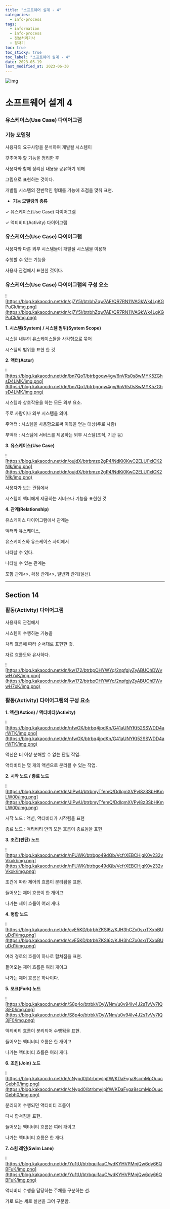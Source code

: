 ```yaml
---
title: "소프트웨어 설계 - 4"
categories:
  - info-process
tags:
  - information
  - info-process
  - 정보처리기사
  - 정처기
toc: true
toc_sticky: true
toc_label: "소프트웨어 설계 - 4"
date: 2023-05-19
last_modified_at: 2023-06-30
---
```


![img](/images/cert4.jpg)

# 소프트웨어 설계 4

### **유스케이스(Use Case) 다이어그램**

### **기능 모델링**

사용자의 요구사항을 분석하여 개발될 시스템이

갖추어야 할 기능을 정리한 후

사용자와 함께 정리된 내용을 공유하기 위해

그림으로 표현하는 것이다.

개발될 시스템의 전반적인 형태를 기능에 초점을 맞춰 표현.

- **기능 모델링의 종류**

✓ 유스케이스(Use Case) 다이어그램

✓ 액티비티(Activity) 다이어그램

### **유스케이스(Use Case) 다이어그램**

사용자와 다른 외부 시스템들이 개발될 시스템을 이용해

수행할 수 있는 기능을

사용자 관점에서 표현한 것이다.

### **유스케이스(Use Case) 다이어그램의 구성 요소**

![https://blog.kakaocdn.net/dn/cj7Y5l/btrbhZqw7AE/QR7RN11VAGkWk4LgKGPuCk/img.png](https://blog.kakaocdn.net/dn/cj7Y5l/btrbhZqw7AE/QR7RN11VAGkWk4LgKGPuCk/img.png)

**1. 시스템(System) / 시스템 범위(System Scope)**

시스템 내부의 유스케이스들을 사각형으로 묶어

시스템의 범위를 표현 한 것

**2. 액터(Actor)**

![https://blog.kakaocdn.net/dn/bn7QoT/btrbgoqw4gv/6nVRs0s8wMYK5ZGhsD4LMK/img.png](https://blog.kakaocdn.net/dn/bn7QoT/btrbgoqw4gv/6nVRs0s8wMYK5ZGhsD4LMK/img.png)

시스템과 상호작용을 하는 모든 외부 요소.

주로 사람이나 외부 시스템을 의미.

주액터 : 시스템을 사용함으로써 이득을 얻는 대상(주로 사람)

부액터 : 시스템에 서비스를 제공하는 외부 시스템(조직, 기관 등)

**3. 유스케이스(Use Case)**

![https://blog.kakaocdn.net/dn/oujdX/btrbmzq2gP4/NdKi0KwC2ELUl1xlCK2Nlk/img.png](https://blog.kakaocdn.net/dn/oujdX/btrbmzq2gP4/NdKi0KwC2ELUl1xlCK2Nlk/img.png)

사용자가 보는 관점에서

시스템이 액터에게 제공하는 서비스나 기능을 표현한 것

**4. 관계(Relationship)**

유스케이스 다이어그램에서 관계는

액터와 유스케이스,

유스케이스와 유스케이스 사이에서

나타날 수 있다.

나타낼 수 있는 관계는

포함 관계<<include>>, 확장 관계<<extends>>, 일반화 관계(실선).

---

## **Section 14**

### **활동(Activity) 다이어그램**

사용자의 관점에서

시스템이 수행하는 기능을

처리 흐름에 따라 순서대로 표현한 것.

자료 흐름도와 유사하다.

![https://blog.kakaocdn.net/dn/kw172/btrbpOHYWYq/2npfgjyZyABUOhDWvwH7xK/img.png](https://blog.kakaocdn.net/dn/kw172/btrbpOHYWYq/2npfgjyZyABUOhDWvwH7xK/img.png)

### **활동(Activity) 다이어그램의 구성 요소**

**1. 액션(Action) / 액티비티(Activity)**

![https://blog.kakaocdn.net/dn/nfwOX/btrbq4jpdKn/G41aUNYKt52SSWDD4arWTK/img.png](https://blog.kakaocdn.net/dn/nfwOX/btrbq4jpdKn/G41aUNYKt52SSWDD4arWTK/img.png)

액션은 더 이상 분해할 수 없는 단일 작업.

액티비티는 몇 개의 액션으로 분리될 수 있는 작업.

**2. 시작 노드 / 종료 노드**

![https://blog.kakaocdn.net/dn/JIPwU/btrbmyTfemQ/DdlqmXVPyl8z3SbHKmLW00/img.png](https://blog.kakaocdn.net/dn/JIPwU/btrbmyTfemQ/DdlqmXVPyl8z3SbHKmLW00/img.png)

시작 노드 : 액션, 액티비티가 시작됨을 표현

종료 노드 : 액티비티 안의 모든 흐름이 종료됨을 표현

**3. 조건(판단) 노드**

![https://blog.kakaocdn.net/dn/nFUWK/btrbgo49dQb/VcfrXEBCHjqK0v232vVkxk/img.png](https://blog.kakaocdn.net/dn/nFUWK/btrbgo49dQb/VcfrXEBCHjqK0v232vVkxk/img.png)

조건에 따라 제어의 흐름이 분리됨을 표현.

들어오는 제어 흐름이 한 개이고

나가는 제어 흐름이 여러 개다.

**4. 병합 노드**

![https://blog.kakaocdn.net/dn/cvE5KD/btrbhZKSl6z/KJH3hCZx0sxrTXxbBUuDd1/img.png](https://blog.kakaocdn.net/dn/cvE5KD/btrbhZKSl6z/KJH3hCZx0sxrTXxbBUuDd1/img.png)

여러 경로의 흐름이 하나로 합쳐짐을 표현.

들어오는 제어 흐름은 여러 개이고

나가는 제어 흐름은 하나이다.

**5. 포크(Fork) 노드**

![https://blog.kakaocdn.net/dn/S8p4o/btrbkVOyWNm/u0v94Iv4J2sTvVy7IQ3jF0/img.png](https://blog.kakaocdn.net/dn/S8p4o/btrbkVOyWNm/u0v94Iv4J2sTvVy7IQ3jF0/img.png)

액티비티 흐름이 분리되어 수행됨을 표현.

들어오는 액티비티 흐름은 한 개이고

나가는 액티비티 흐름은 여러 개다.

**6. 조인(Join) 노드**

![https://blog.kakaocdn.net/dn/cNypd0/btrbmylpjfW/KDaFyga8scmMpOuucGebh0/img.png](https://blog.kakaocdn.net/dn/cNypd0/btrbmylpjfW/KDaFyga8scmMpOuucGebh0/img.png)

분리되어 수행되던 액티비티 흐름이

다시 합쳐짐을 표현.

들어오는 액티비티 흐름은 여러 개이고

나가는 액티비티 흐름은 한 개다.

**7. 스윔 레인(Swim Lane)**

![https://blog.kakaocdn.net/dn/Yu1tU/btrbquifauC/wdKYHVPMnjQw6dy66QBFuK/img.png](https://blog.kakaocdn.net/dn/Yu1tU/btrbquifauC/wdKYHVPMnjQw6dy66QBFuK/img.png)

액티비티 수행을 담당하는 주체를 구분하는 선.

가로 또는 세로 실선을 그어 구분함.
